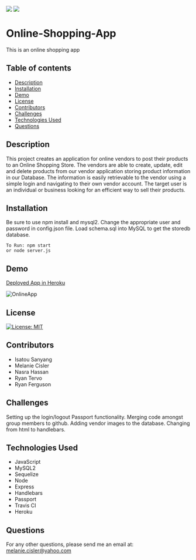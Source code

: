 
![](image/gif/women.png)
![](image/gif/homepage.png)

# Online-Shopping-App
This is an online shopping app



## Table of contents
- [Description](#description)
- [Installation](#installation)
- [Demo](#demo)
- [License](#license)
- [Contributors](#contributors)
- [Challenges](#challenges)
- [Technologies Used](#technologies-used)
- [Questions](#questions)


## Description
This project creates an application for online vendors to post their products to an Online Shopping Store. The vendors are able to create, update, edit and delete products from our vendor application storing product information in our Database. The information is easily retrievable to the vendor using a simple login and navigating to their own vendor account. The target user is an individual or business looking for an efficient way to sell their products.

## Installation
Be sure to use npm install and mysql2. Change the appropriate user and password in config.json file. Load schema.sql into MySQL to get the storedb database.


```
To Run: npm start
or node server.js
```
## Demo
[Deployed App in Heroku](https://floating-lowlands-34709.herokuapp.com/)

![OnlineApp](public/img/gif/onlineapp.gif)

## License
[![License: MIT](https://img.shields.io/badge/License-MIT-yellow.svg)](https://opensource.org/licenses/MIT)



## Contributors
- Isatou Sanyang
- Melanie Cisler
- Nasra Hassan
- Ryan Tervo
- Ryan Ferguson

## Challenges
Setting up the login/logout Passport functionality. Merging code amongst group members to github. Adding vendor images to the database. Changing from html to handlebars.

## Technologies Used

- JavaScript
- MySQL2 
- Sequelize
- Node
- Express
- Handlebars
- Passport
- Travis CI
- Heroku

## Questions
For any other questions, please send me an email at: melanie.cisler@yahoo.com

